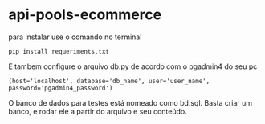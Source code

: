 # api-pools-ecommerce

para instalar use o comando no terminal
```
pip install requeriments.txt
```

E tambem configure o arquivo db.py de acordo com o pgadmin4 do seu pc

```
(host='localhost', database='db_name', user='user_name', password='pgadmin4_password')
```

O banco de dados para testes está nomeado como bd.sql. Basta criar um banco, e rodar ele a partir do arquivo e seu conteúdo.
